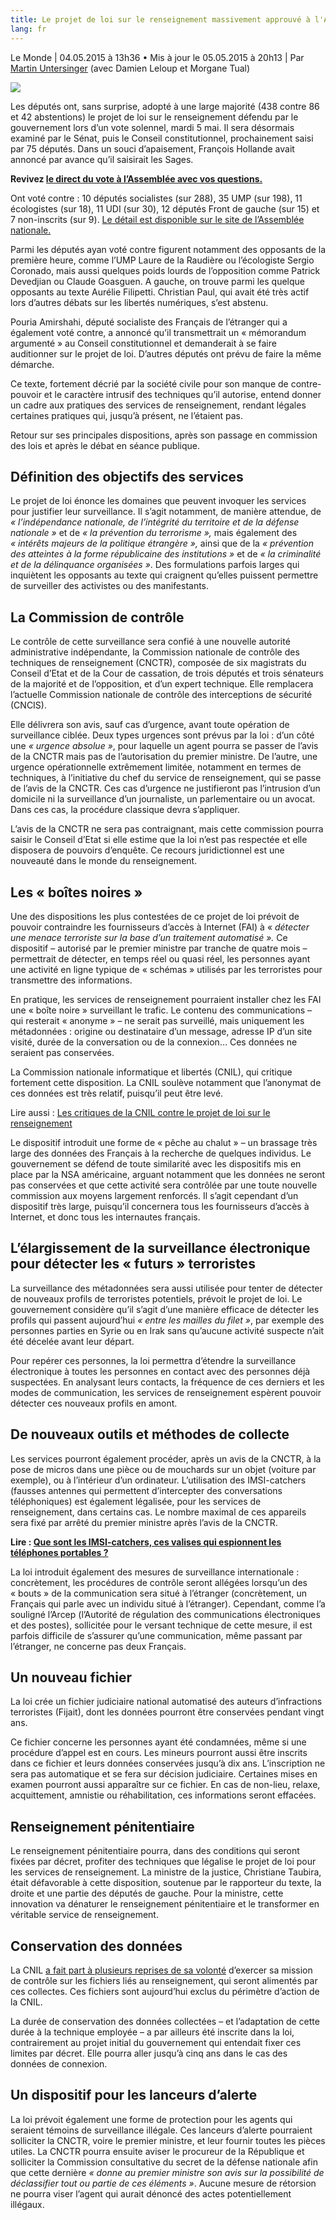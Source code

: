 ```yaml
---
title: Le projet de loi sur le renseignement massivement approuvé à l'Assemblée
lang: fr
---
```


Le Monde \| 04.05.2015 à 13h36 • Mis à jour le 05.05.2015 à 20h13 \| Par [Martin Untersinger] (avec Damien Leloup et Morgane Tual)

![][1]

Les députés ont, sans surprise, adopté à une large majorité (438 contre 86 et 42 abstentions) le projet de loi sur le renseignement défendu par le gouvernement lors d’un vote solennel, mardi 5 mai. Il sera désormais examiné par le Sénat, puis le Conseil constitutionnel, prochainement saisi par 75 députés. Dans un souci d’apaisement, François Hollande avait annoncé par avance qu’il saisirait les Sages.

**Revivez [le direct du vote à l’Assemblée avec vos questions.]**

Ont voté contre : 10 députés socialistes (sur 288), 35 UMP (sur 198), 11 écologistes (sur 18), 11 UDI (sur 30), 12 députés Front de gauche (sur 15) et 7 non-inscrits (sur 9). [Le détail est disponible sur le site de l’Assemblée nationale.]

Parmi les députés ayan voté contre figurent notamment des opposants de la première heure, comme l’UMP Laure de la Raudière ou l’écologiste Sergio Coronado, mais aussi quelques poids lourds de l’opposition comme Patrick Devedjian ou Claude Goasguen. A gauche, on trouve parmi les quelque opposants au texte Aurélie Filipetti. Christian Paul, qui avait été très actif lors d’autres débats sur les libertés numériques, s’est abstenu.

Pouria Amirshahi, député socialiste des Français de l’étranger qui a également voté contre, a annoncé qu’il transmettrait un « mémorandum argumenté » au Conseil constitutionnel et demanderait à se faire auditionner sur le projet de loi. D’autres députés ont prévu de faire la même démarche.

Ce texte, fortement décrié par la société civile pour son manque de contre-pouvoir et le caractère intrusif des techniques qu’il autorise, entend donner un cadre aux pratiques des services de renseignement, rendant légales certaines pratiques qui, jusqu’à présent, ne l’étaient pas.

Retour sur ses principales dispositions, après son passage en commission des lois et après le débat en séance publique.

## Définition des objectifs des services

Le projet de loi énonce les domaines que peuvent invoquer les services pour justifier leur surveillance. Il s’agit notamment, de manière attendue, de *« l’indépendance nationale, de l’intégrité du territoire et de la défense nationale »* et de *« la prévention du terrorisme »,* mais également des *« intérêts majeurs de la politique étrangère »,* ainsi que de la *« prévention des atteintes à la forme républicaine des institutions »* et de *« la criminalité et de la délinquance organisées »*. Des formulations parfois larges qui inquiètent les opposants au texte qui craignent qu’elles puissent permettre de surveiller des activistes ou des manifestants.

## La Commission de contrôle

Le contrôle de cette surveillance sera confié à une nouvelle autorité administrative indépendante, la Commission nationale de contrôle des techniques de renseignement (CNCTR), composée de six magistrats du Conseil d’Etat et de la Cour de cassation, de trois députés et trois sénateurs de la majorité et de l’opposition, et d’un expert technique. Elle remplacera l’actuelle Commission nationale de contrôle des interceptions de sécurité (CNCIS).

Elle délivrera son avis, sauf cas d’urgence, avant toute opération de surveillance ciblée. Deux types urgences sont prévus par la loi : d’un côté une *« urgence absolue »*, pour laquelle un agent pourra se passer de l’avis de la CNCTR mais pas de l’autorisation du premier ministre. De l’autre, une urgence opérationnelle extrêmement limitée, notamment en termes de techniques, à l’initiative du chef du service de renseignement, qui se passe de l’avis de la CNCTR. Ces cas d’urgence ne justifieront pas l’intrusion d’un domicile ni la surveillance d’un journaliste, un parlementaire ou un avocat. Dans ces cas, la procédure classique devra s’appliquer.

L’avis de la CNCTR ne sera pas contraignant, mais cette commission pourra saisir le Conseil d’Etat si elle estime que la loi n’est pas respectée et elle disposera de pouvoirs d’enquête. Ce recours juridictionnel est une nouveauté dans le monde du renseignement.

## Les « boîtes noires »

Une des dispositions les plus contestées de ce projet de loi prévoit de pouvoir contraindre les fournisseurs d’accès à Internet (FAI) à « *détecter une menace terroriste sur la base d’un traitement automatisé ».* Ce dispositif – autorisé par le premier ministre par tranche de quatre mois – permettrait de détecter, en temps réel ou quasi réel, les personnes ayant une activité en ligne typique de « schémas » utilisés par les terroristes pour transmettre des informations.

En pratique, les services de renseignement pourraient installer chez les FAI une « boîte noire » surveillant le trafic. Le contenu des communications – qui resterait « anonyme » – ne serait pas surveillé, mais uniquement les métadonnées : origine ou destinataire d’un message, adresse IP d’un site visité, durée de la conversation ou de la connexion… Ces données ne seraient pas conservées.

La Commission nationale informatique et libertés (CNIL), qui critique fortement cette disposition. La CNIL soulève notamment que l’anonymat de ces données est très relatif, puisqu’il peut être levé.

Lire aussi : [Les critiques de la CNIL contre le projet de loi sur le renseignement]

Le dispositif introduit une forme de « pêche au chalut » – un brassage très large des données des Français à la recherche de quelques individus. Le gouvernement se défend de toute similarité avec les dispositifs mis en place par la NSA américaine, arguant notamment que les données ne seront pas conservées et que cette activité sera contrôlée par une toute nouvelle commission aux moyens largement renforcés. Il s’agit cependant d’un dispositif très large, puisqu’il concernera tous les fournisseurs d’accès à Internet, et donc tous les internautes français.

## L’élargissement de la surveillance électronique pour détecter les « futurs » terroristes

La surveillance des métadonnées sera aussi utilisée pour tenter de détecter de nouveaux profils de terroristes potentiels, prévoit le projet de loi. Le gouvernement considère qu’il s’agit d’une manière efficace de détecter les profils qui passent aujourd’hui *« entre les mailles du filet »*, par exemple des personnes parties en Syrie ou en Irak sans qu’aucune activité suspecte n’ait été décelée avant leur départ.

Pour repérer ces personnes, la loi permettra d’étendre la surveillance électronique à toutes les personnes en contact avec des personnes déjà suspectées. En analysant leurs contacts, la fréquence de ces derniers et les modes de communication, les services de renseignement espèrent pouvoir détecter ces nouveaux profils en amont.

## De nouveaux outils et méthodes de collecte

Les services pourront également procéder, après un avis de la CNCTR, à la pose de micros dans une pièce ou de mouchards sur un objet (voiture par exemple), ou à l’intérieur d’un ordinateur. L’utilisation des IMSI-catchers (fausses antennes qui permettent d’intercepter des conversations téléphoniques) est également légalisée, pour les services de renseignement, dans certains cas. Le nombre maximal de ces appareils sera fixé par arrêté du premier ministre après l’avis de la CNCTR.

**Lire : [Que sont les IMSI-catchers, ces valises qui espionnent les téléphones portables ?]**

La loi introduit également des mesures de surveillance internationale : concrètement, les procédures de contrôle seront allégées lorsqu’un des « bouts » de la communication sera situé à l’étranger (concrètement, un Français qui parle avec un individu situé à l’étranger). Cependant, comme l’a souligné l’Arcep (l’Autorité de régulation des communications électroniques et des postes), sollicitée pour le versant technique de cette mesure, il est parfois difficile de s’assurer qu’une communication, même passant par l’étranger, ne concerne pas deux Français.

## Un nouveau fichier

La loi crée un fichier judiciaire national automatisé des auteurs d’infractions terroristes (Fijait), dont les données pourront être conservées pendant vingt ans.

Ce fichier concerne les personnes ayant été condamnées, même si une procédure d’appel est en cours. Les mineurs pourront aussi être inscrits dans ce fichier et leurs données conservées jusqu’à dix ans. L’inscription ne sera pas automatique et se fera sur décision judiciaire. Certaines mises en examen pourront aussi apparaître sur ce fichier. En cas de non-lieu, relaxe, acquittement, amnistie ou réhabilitation, ces informations seront effacées.

## Renseignement pénitentiaire

Le renseignement pénitentiaire pourra, dans des conditions qui seront fixées par décret, profiter des techniques que légalise le projet de loi pour les services de renseignement. La ministre de la justice, Christiane Taubira, était défavorable à cette disposition, soutenue par le rapporteur du texte, la droite et une partie des députés de gauche. Pour la ministre, cette innovation va dénaturer le renseignement pénitentiaire et le transformer en véritable service de renseignement.

## Conservation des données

La CNIL [a fait part à plusieurs reprises de sa volonté] d’exercer sa mission de contrôle sur les fichiers liés au renseignement, qui seront alimentés par ces collectes. Ces fichiers sont aujourd’hui exclus du périmètre d’action de la CNIL.

La durée de conservation des données collectées – et l’adaptation de cette durée à la technique employée – a par ailleurs été inscrite dans la loi, contrairement au projet initial du gouvernement qui entendait fixer ces limites par décret. Elle pourra aller jusqu’à cinq ans dans le cas des données de connexion.

## Un dispositif pour les lanceurs d’alerte

La loi prévoit également une forme de protection pour les agents qui seraient témoins de surveillance illégale. Ces lanceurs d’alerte pourraient solliciter la CNCTR, voire le premier ministre, et leur fournir toutes les pièces utiles. La CNCTR pourra ensuite aviser le procureur de la République et solliciter la Commission consultative du secret de la défense nationale afin que cette dernière *« donne au premier ministre son avis sur la possibilité de déclassifier tout ou partie de ces éléments »*. Aucune mesure de rétorsion ne pourra viser l’agent qui aurait dénoncé des actes potentiellement illégaux.

  [Martin Untersinger]: http://www.lemonde.fr/journaliste/martin-untersinger/
  [1]: //www.dailymotion.com/embed/video/x2p552m?syndication=131181
  [le direct du vote à l’Assemblée avec vos questions.]: http://www.lemonde.fr/pixels/live/2015/05/05/suivez-le-vote-de-la-loi-renseignement-en-direct_4628012_4408996.html
  [Le détail est disponible sur le site de l’Assemblée nationale.]: http://www2.assemblee-nationale.fr/scrutins/detail/%28legislature%29/14/%28num%29/1109
  [Les critiques de la CNIL contre le projet de loi sur le renseignement]: http://www.lemonde.fr/pixels/article/2015/03/18/les-critiques-de-la-cnil-contre-le-projet-de-loi-sur-le-renseignement_4595839_4408996.html
  [Que sont les IMSI-catchers, ces valises qui espionnent les téléphones portables ?]: http://www.lemonde.fr/pixels/article/2015/03/31/que-sont-les-imsi-catchers-ces-valises-qui-espionnent-les-telephones-portables_4605827_4408996.html
  [a fait part à plusieurs reprises de sa volonté]: http://www.cnil.fr/fileadmin/documents/La_CNIL/actualite/Les_propositions_de_la_CNIL_sur_les_evolutions_de_la_loi_Informatique_et_Libertes.pdf
